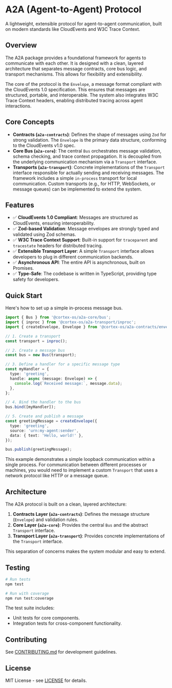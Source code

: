 # A2A (Agent-to-Agent) Protocol

A lightweight, extensible protocol for agent-to-agent communication, built on modern standards like CloudEvents and W3C Trace Context.

## Overview

The A2A package provides a foundational framework for agents to communicate with each other. It is designed with a clean, layered architecture that separates message contracts, core bus logic, and transport mechanisms. This allows for flexibility and extensibility.

The core of the protocol is the `Envelope`, a message format compliant with the CloudEvents 1.0 specification. This ensures that messages are structured, portable, and interoperable. The system also integrates W3C Trace Context headers, enabling distributed tracing across agent interactions.

## Core Concepts

- **Contracts (`a2a-contracts`)**: Defines the shape of messages using `Zod` for strong validation. The `Envelope` is the primary data structure, conforming to the CloudEvents v1.0 spec.
- **Core Bus (`a2a-core`)**: The central `Bus` orchestrates message validation, schema checking, and trace context propagation. It is decoupled from the underlying communication mechanism via a `Transport` interface.
- **Transports (`a2a-transport`)**: Concrete implementations of the `Transport` interface responsible for actually sending and receiving messages. The framework includes a simple `in-process` transport for local communication. Custom transports (e.g., for HTTP, WebSockets, or message queues) can be implemented to extend the system.

## Features

- ✅ **CloudEvents 1.0 Compliant**: Messages are structured as CloudEvents, ensuring interoperability.
- ✅ **Zod-based Validation**: Message envelopes are strongly typed and validated using Zod schemas.
- ✅ **W3C Trace Context Support**: Built-in support for `traceparent` and `tracestate` headers for distributed tracing.
- ✅ **Extensible Transport Layer**: A simple `Transport` interface allows developers to plug in different communication backends.
- ✅ **Asynchronous API**: The entire API is asynchronous, built on Promises.
- ✅ **Type-Safe**: The codebase is written in TypeScript, providing type safety for developers.

## Quick Start

Here's how to set up a simple in-process message bus.

```typescript
import { Bus } from '@cortex-os/a2a-core/bus';
import { inproc } from '@cortex-os/a2a-transport/inproc';
import { createEnvelope, Envelope } from '@cortex-os/a2a-contracts/envelope';

// 1. Create a transport
const transport = inproc();

// 2. Create a message bus
const bus = new Bus(transport);

// 3. Define a handler for a specific message type
const myHandler = {
  type: 'greeting',
  handle: async (message: Envelope) => {
    console.log(`Received message:`, message.data);
  },
};

// 4. Bind the handler to the bus
bus.bind([myHandler]);

// 5. Create and publish a message
const greetingMessage = createEnvelope({
  type: 'greeting',
  source: 'urn:my-agent:sender',
  data: { text: 'Hello, world!' },
});

bus.publish(greetingMessage);
```

This example demonstrates a simple loopback communication within a single process. For communication between different processes or machines, you would need to implement a custom `Transport` that uses a network protocol like HTTP or a message queue.

## Architecture

The A2A protocol is built on a clean, layered architecture:

1.  **Contracts Layer (`a2a-contracts`)**: Defines the message structure (`Envelope`) and validation rules.
2.  **Core Layer (`a2a-core`)**: Provides the central `Bus` and the abstract `Transport` interface.
3.  **Transport Layer (`a2a-transport`)**: Provides concrete implementations of the `Transport` interface.

This separation of concerns makes the system modular and easy to extend.

## Testing

```bash
# Run tests
npm test

# Run with coverage
npm run test:coverage
```

The test suite includes:

- Unit tests for core components.
- Integration tests for cross-component functionality.

## Contributing

See [CONTRIBUTING.md](../../CONTRIBUTING.md) for development guidelines.

## License

MIT License - see [LICENSE](../../LICENSE) for details.
